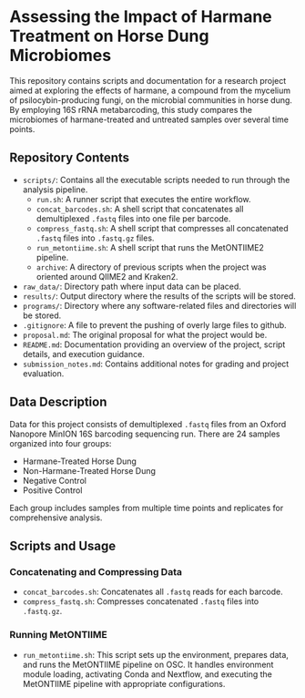 # Assessing the Impact of Harmane Treatment on Horse Dung Microbiomes

This repository contains scripts and documentation for a research project aimed at exploring the effects of harmane, a compound from the mycelium of psilocybin-producing fungi, on the microbial communities in horse dung. By employing 16S rRNA metabarcoding, this study compares the microbiomes of harmane-treated and untreated samples over several time points.

## Repository Contents

- `scripts/`: Contains all the executable scripts needed to run through the analysis pipeline.
    - `run.sh`: A runner script that executes the entire workflow.
    - `concat_barcodes.sh`: A shell script that concatenates all demultiplexed `.fastq` files into one file per barcode.
    - `compress_fastq.sh`: A shell script that compresses all concatenated `.fastq` files into `.fastq.gz` files.
    - `run_metontiime.sh`: A shell script that runs the MetONTIIME2 pipeline.
    - `archive`: A directory of previous scripts when the project was oriented around QIIME2 and Kraken2.
- `raw_data/`: Directory path where input data can be placed.
- `results/`: Output directory where the results of the scripts will be stored.
- `programs/`: Directory where any software-related files and directories will be stored.
- `.gitignore`: A file to prevent the pushing of overly large files to github.
- `proposal.md`: The original proposal for what the project would be.
- `README.md`: Documentation providing an overview of the project, script details, and execution guidance.
- `submission_notes.md`: Contains additional notes for grading and project evaluation.

## Data Description

Data for this project consists of demultiplexed `.fastq` files from an Oxford Nanopore MinION 16S barcoding sequencing run. There are 24 samples organized into four groups:

- Harmane-Treated Horse Dung
- Non-Harmane-Treated Horse Dung
- Negative Control
- Positive Control

Each group includes samples from multiple time points and replicates for comprehensive analysis.

## Scripts and Usage

### Concatenating and Compressing Data

- `concat_barcodes.sh`: Concatenates all `.fastq` reads for each barcode.
- `compress_fastq.sh`: Compresses concatenated `.fastq` files into `.fastq.gz`.

### Running MetONTIIME

- `run_metontiime.sh`: This script sets up the environment, prepares data, and runs the MetONTIIME pipeline on OSC. It handles environment module loading, activating Conda and Nextflow, and executing the MetONTIIME pipeline with appropriate configurations.